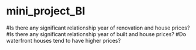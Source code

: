 # mini_project_BI
#Is there any significant relationship year of renovation and house prices?
#Is there any significant relationship year of built and house prices?
#Do waterfront houses tend to have higher prices?
